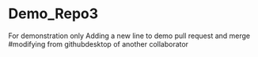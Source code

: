 # Demo_Repo3
For demonstration only
Adding a new line to demo pull request and merge
#modifying from githubdesktop of another collaborator
